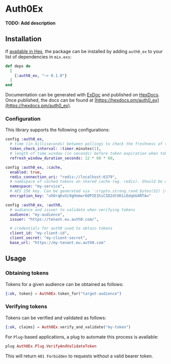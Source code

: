 # Auth0Ex

**TODO: Add description**

## Installation

If [available in Hex](https://hex.pm/docs/publish), the package can be installed
by adding `auth0_ex` to your list of dependencies in `mix.exs`:

```elixir
def deps do
  [
    {:auth0_ex, "~> 0.1.0"}
  ]
end
```

Documentation can be generated with [ExDoc](https://github.com/elixir-lang/ex_doc)
and published on [HexDocs](https://hexdocs.pm). Once published, the docs can
be found at [https://hexdocs.pm/auth0_ex](https://hexdocs.pm/auth0_ex).

### Configuration

This library supports the following configurations:

```elixir
config :auth0_ex,
  # time (in milliseconds) between pollings to check the freshness of tokens, and refresh them if necessary
  token_check_interval: :timer.minutes(1),
  # length of time window (in seconds) before token expiration when token refreshes can happen
  refresh_window_duration_seconds: 12 * 60 * 60,

config :auth0_ex, :cache,
  enabled: true,
  redis_connection_uri: "redis://localhost:6379",
  # namespace of cached tokens on shared cache (eg. redis). Should be unique per service.
  namespace: "my-service",
  # AES 256 key. Can be generated via `:crypto.strong_rand_bytes(32) |> Base.encode64()`.
  encryption_key: "uhOrqKvUi9gHnmwr60P2E1hiCSD2dtXK1i6dqkU4RTA="

config :auth0_ex, :auth0,
  # audience and issuer to validate when verifying tokens
  audience: "my-audience",
  issuer: "https://tenant.eu.auth0.com/",

  # credentials for auth0 used to obtain tokens
  client_id: "my-client-id",
  client_secret: "my-client-secret",
  base_url: "https://my-tenant.eu.auth0.com"
```

## Usage

### Obtaining tokens

Tokens for a given audience can be obtained as follows:

```elixir
{:ok, token} = Auth0Ex.token_for("target-audience")
```

### Verifying tokens

Tokens can be verified and validated as follows:

```elixir
{:ok, claims} = Auth0Ex.verify_and_validate("my-token")
```

For `Plug`-based applications, a plug to automate this process is available:

```elixir
plug Auth0Ex.Plug.VerifyAndValidateToken
```

This will return `401 Forbidden` to requests without a valid bearer token.
